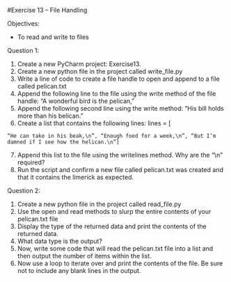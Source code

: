 #Exercise 13 – File Handling

Objectives:

* To read and write to files

Question 1:

1. Create a new PyCharm project: Exercise13.
2. Create a new python file in the project called write_file.py
3. Write a line of code to create a file handle to open and append to a file called pelican.txt
4. Append the following line to the file using the write method of the file handle:
“A wonderful bird is the pelican,”
5. Append the following second line using the write method:
“His bill holds more than his belican.”
6. Create a list that contains the following lines: lines = [

`“He can take in his beak,\n”, “Enough food for a week,\n”, “But I’m damned if I see how the helican.\n”]`

7. Append this list to the file using the writelines method.
Why are the “\n” required?
8. Run the script and confirm a new file called pelican.txt was created and that it contains the limerick as expected.

Question 2:

1. Create a new python file in the project called read_file.py
2. Use the open and read methods to slurp the entire contents of your pelican.txt file
3. Display the type of the returned data and print the contents of the returned data.
4. What data type is the output?
5. Now, write some code that will read the pelican.txt file into a list and then output the number of items within the list.
6. Now use a loop to iterate over and print the contents of the file. Be sure not to include any blank lines in the output.